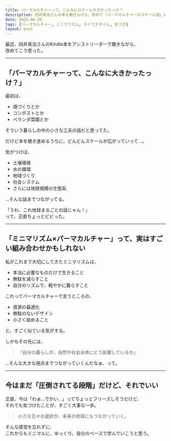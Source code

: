 ```yaml
---
title: パーマカルチャーって、こんなにスケール大きかったっけ？
description: 四井真治さんの本を聴きながら、改めて「パーマカルチャーのスケール感」にびっくりした気づきを綴ります。ミニマリズムとのつながりについても、ちょっと考えた日。
date: 2025-06-29
tags: [パーマカルチャー, ミニマリズム, ライフスタイル, 気づき]
layout: post
---
```


最近、四井真治さんのKindle本をアシストリーダーで聴きながら、  
改めてこう思った。

---

## 「パーマカルチャーって、こんなに大きかったっけ？」

最初は、

- 畑づくりとか
- コンポストとか
- ベランダ菜園とか

そういう暮らしの中の小さな工夫の話だと思ってた。

だけど本を聴き進めるうちに、どんどんスケールが広がっていって…。

気がつけば、

- 土壌環境
- 水の循環
- 地域づくり
- 社会システム
- さらには地球規模の生態系

…そんな話までつながってる。

「うわ、これ地球まるごとの話じゃん！」  
って、正直ちょっとビビった。

---

## 「ミニマリズム×パーマカルチャー」って、実はすごい組み合わせかもしれない

私がこれまで大切にしてきたミニマリズムは、

- 本当に必要なものだけで生きること
- 無駄を減らすこと
- 自分のリズムで、軽やかに暮らすこと

これってパーマカルチャーで言うところの、

- 資源の最適化
- 無駄のないデザイン
- 小さく始めること

と、すごく似ている気がする。

しかもその先には、

> 「自分の暮らしが、自然や社会全体にどう影響しているか」

…そんな大きな視点までつながっていくんだなぁ、って。

---

## 今はまだ「圧倒されてる段階」だけど、それでいい

正直、今は「わぁ…でかい…」ってちょっとフリーズしそうだけど、  
それでも気づけたことが、すごく大事な一歩。

> 小さな日々の選択が、未来の地球にもつながっていく。

そんな感覚を忘れずに、  
これからもミニマルに、ゆっくり、自分のペースで学んでいこうと思う。
